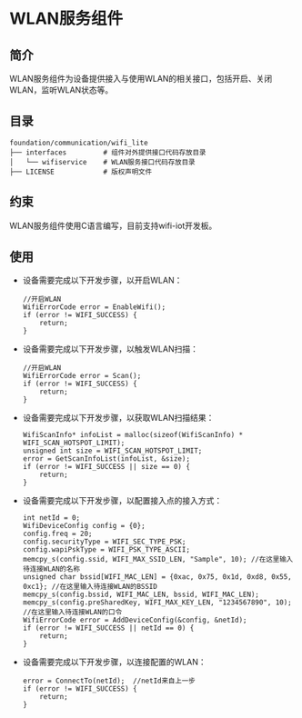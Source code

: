﻿# WLAN服务组件

## 简介
WLAN服务组件为设备提供接入与使用WLAN的相关接口，包括开启、关闭WLAN，监听WLAN状态等。

## 目录

```
foundation/communication/wifi_lite
├── interfaces         # 组件对外提供接口代码存放目录
│   └── wifiservice    # WLAN服务接口代码存放目录
├── LICENSE            # 版权声明文件

```

## 约束
WLAN服务组件使用C语言编写，目前支持wifi-iot开发板。

## 使用
- 设备需要完成以下开发步骤，以开启WLAN：

    ```
    //开启WLAN
    WifiErrorCode error = EnableWifi();
    if (error != WIFI_SUCCESS) {
        return;
    }
    ```

- 设备需要完成以下开发步骤，以触发WLAN扫描：

    ```
    //开启WLAN
    WifiErrorCode error = Scan();
    if (error != WIFI_SUCCESS) {
        return;
    }
    ```

- 设备需要完成以下开发步骤，以获取WLAN扫描结果：

    ```
    WifiScanInfo* infoList = malloc(sizeof(WifiScanInfo) * WIFI_SCAN_HOTSPOT_LIMIT);
    unsigned int size = WIFI_SCAN_HOTSPOT_LIMIT;
    error = GetScanInfoList(infoList, &size);
    if (error != WIFI_SUCCESS || size == 0) {
        return;
    }
    ```

- 设备需要完成以下开发步骤，以配置接入点的接入方式：

    ```
    int netId = 0;
    WifiDeviceConfig config = {0};
    config.freq = 20;
    config.securityType = WIFI_SEC_TYPE_PSK;
    config.wapiPskType = WIFI_PSK_TYPE_ASCII;
    memcpy_s(config.ssid, WIFI_MAX_SSID_LEN, "Sample", 10); //在这里输入待连接WLAN的名称
    unsigned char bssid[WIFI_MAC_LEN] = {0xac, 0x75, 0x1d, 0xd8, 0x55, 0xc1}; //在这里输入待连接WLAN的BSSID
    memcpy_s(config.bssid, WIFI_MAC_LEN, bssid, WIFI_MAC_LEN);
    memcpy_s(config.preSharedKey, WIFI_MAX_KEY_LEN, "1234567890", 10); //在这里输入待连接WLAN的口令
    WifiErrorCode error = AddDeviceConfig(&config, &netId);
    if (error != WIFI_SUCCESS || netId == 0) {
        return;
    }
    ```

- 设备需要完成以下开发步骤，以连接配置的WLAN：

    ```
    error = ConnectTo(netId);  //netId来自上一步
    if (error != WIFI_SUCCESS) {
        return;
    }
    ```
